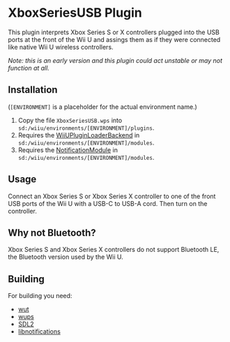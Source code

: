 # XboxSeriesUSB Plugin

This plugin interprets Xbox Series S or X controllers plugged into the USB ports at the front of the Wii U and assings them as if they were connected like native Wii U wireless controllers.

*Note: this is an early version and this plugin could act unstable or may not function at all.*

## Installation
(`[ENVIRONMENT]` is a placeholder for the actual environment name.)

1. Copy the file `XboxSeriesUSB.wps` into `sd:/wiiu/environments/[ENVIRONMENT]/plugins`.
2. Requires the [WiiUPluginLoaderBackend](https://github.com/wiiu-env/WiiUPluginLoaderBackend) in `sd:/wiiu/environments/[ENVIRONMENT]/modules`.
3. Requires the [NotificationModule](https://github.com/wiiu-env/NotificationModule) in `sd:/wiiu/environments/[ENVIRONMENT]/modules`.

## Usage
Connect an Xbox Series S or Xbox Series X controller to one of the front USB ports of the Wii U with a USB-C to USB-A cord. Then turn on the controller.

## Why not Bluetooth?
Xbox Series S and Xbox Series X controllers do not support Bluetooth LE, the Bluetooth version used by the Wii U.

## Building

For building you need:
- [wut](https://github.com/decaf-emu/wut)
- [wups](https://github.com/wiiu-env/WiiUPluginSystem)
- [SDL2](https://github.com/yawut/SDL)
- [libnotifications](https://github.com/wiiu-env/libnotifications)